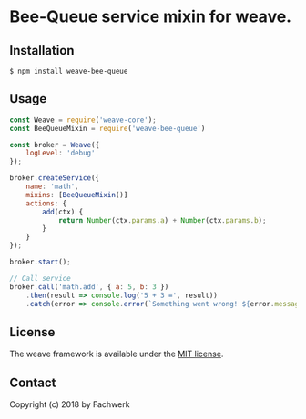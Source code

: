 # Bee-Queue service mixin for weave.

## Installation
```
$ npm install weave-bee-queue
```

## Usage

```js
const Weave = require('weave-core');
const BeeQueueMixin = require('weave-bee-queue')

const broker = Weave({
    logLevel: 'debug'
});

broker.createService({
    name: 'math',
    mixins: [BeeQueueMixin()]
    actions: {
        add(ctx) {
            return Number(ctx.params.a) + Number(ctx.params.b);
        }
    }
});

broker.start();

// Call service
broker.call('math.add', { a: 5, b: 3 })
    .then(result => console.log('5 + 3 =', result))
    .catch(error => console.error(`Something went wrong! ${error.message}`));
```

## License
The weave framework is available under the [MIT license](https://tldrlegal.com/license/mit-license).

## Contact
Copyright (c) 2018 by Fachwerk
